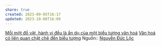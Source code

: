 ```yaml
---
share: true
created: 2023-09-05T16:17
updated: 2023-10-06T16:09
---
```

[Mỗi một đồ vật, hành vi đều là ẩn dụ của một biểu tượng văn hoá](./M%E1%BB%97i%20m%E1%BB%99t%20%C4%91%E1%BB%93%20v%E1%BA%ADt,%20h%C3%A0nh%20vi%20%C4%91%E1%BB%81u%20l%C3%A0%20%E1%BA%A9n%20d%E1%BB%A5%20c%E1%BB%A7a%20m%E1%BB%99t%20bi%E1%BB%83u%20t%C6%B0%E1%BB%A3ng%20v%C4%83n%20ho%C3%A1.md) 
[Văn hoá có liên quan chặt chẽ đến biểu tượng](./V%C4%83n%20ho%C3%A1%20c%C3%B3%20li%C3%AAn%20quan%20ch%E1%BA%B7t%20ch%E1%BA%BD%20%C4%91%E1%BA%BFn%20bi%E1%BB%83u%20t%C6%B0%E1%BB%A3ng.md)
Nguồn:: [Nguyễn Đức Lộc](../../../%CE%9E%20Ngu%E1%BB%93n/Nguy%E1%BB%85n%20%C4%90%E1%BB%A9c%20L%E1%BB%99c.md)
